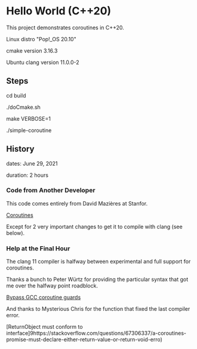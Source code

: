 # Hello World (C++20)

This project demonstrates coroutines in C++20.

Linux distro "Pop!_OS 20.10"

cmake version 3.16.3

Ubuntu clang version 11.0.0-2

## Steps

cd build

./doCmake.sh

make VERBOSE=1

./simple-coroutine

## History

dates: June 29, 2021

duration: 2 hours

### Code from Another Developer

This code comes entirely from David Mazières at Stanfor.

[Coroutines](https://www.scs.stanford.edu/~dm/blog/c++-coroutines.html)

Except for 2 very important changes to get it to compile with clang (see below).

### Help at the Final Hour

The clang 11 compiler is halfway between experimental and full support for coroutines.

Thanks a bunch to Peter Würtz for providing the particular syntax that got me over the halfway point roadblock.

[Bypass GCC coroutine guards](https://bugreports.qt.io/browse/QTCREATORBUG-24634?gerritReviewStatus=Open)

And thanks to Mysterious Chris for the function that fixed the last compiler error.

[ReturnObject must conform to interface]9https://stackoverflow.com/questions/67306337/a-coroutines-promise-must-declare-either-return-value-or-return-void-erro)





